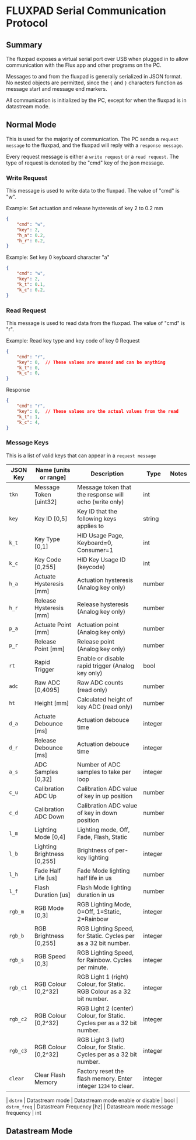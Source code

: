 # FLUXPAD Serial Communication Protocol

## Summary

The fluxpad exposes a virtual serial port over USB when plugged in to allow communication with the Flux app and other programs on the PC.

Messages to and from the fluxpad is generally serialized in JSON format. No nested objects are permitted, since the `{` and `}` characters function as message start and message end markers.

All communication is initialized by the PC, except for when the fluxpad is in datastream mode.


## Normal Mode

This is used for the majority of communication.
The PC sends a `request message` to the fluxpad, and the fluxpad will reply with a `response message`.

Every request message is either a `write request` or a `read request`. The type of request is denoted by the "cmd" key of the json message.

### Write Request

This message is used to write data to the fluxpad. The value of "cmd" is "w".

Example: Set actuation and release hysteresis of key 2 to 0.2 mm

``` json
{
    "cmd": "w",
    "key": 2,
    "h_a": 0.2,
    "h_r": 0.2,
}
```

Example: Set key 0 keyboard character "a"

``` json
{
    "cmd": "w",
    "key": 2,
    "k_t": 0.1,
    "k_c": 0.2,
}
```


### Read Request

This message is used to read data from the fluxpad. The value of "cmd" is "r".

Example: Read key type and key code of key 0
Request
``` json
{
    "cmd": "r",
    "key": 0,  // These values are unused and can be anything
    "k_t": 0,
    "k_c": 0,
}
```
Response
``` json
{
    "cmd": "r",
    "key": 0,  // These values are the actual values from the read
    "k_t": 1,
    "k_c": 4,
}
```

### Message Keys

This is a list of valid keys that can appear in a `request message`

| JSON Key | Name [units or range] | Description | Type | Notes |
| - | - | - | - | - |
| `tkn` | Message Token [uint32] | Message token that the response will echo (write only) | int
| `key` | Key ID [0,5]| Key ID that the following keys applies to | string
| `k_t` | Key Type [0,1] | HID Usage Page, Keyboard=0, Consumer=1 | int
| `k_c` | Key Code [0,255] | HID Key Usage ID (keycode) | int
| `h_a` | Actuate Hysteresis [mm] | Actuation hysteresis (Analog key only) | number
| `h_r` | Release Hysteresis [mm] | Release hysteresis (Analog key only) | number
| `p_a` | Actuate Point [mm] | Actuation point (Analog key only) | number
| `p_r` | Release Point [mm] | Release point (Analog key only) | number
| `rt` | Rapid Trigger | Enable or disable rapid trigger (Analog key only) | bool
| `adc` | Raw ADC [0,4095] | Raw ADC counts (read only) | number
| `ht` | Height [mm] | Calculated height of key ADC (read only) | number
| `d_a` | Actuate Debounce [ms] | Actuation debouce time | integer
| `d_r` | Release Debounce [ms] | Actuation debouce time | integer
| `a_s` | ADC Samples [0,32] | Number of ADC samples to take per loop | integer
| `c_u` | Calibration ADC Up | Calibration ADC value of key in up position | number
| `c_d` | Calibration ADC Down | Calibration ADC value of key in down position | number
| `l_m` | Lighting Mode [0,4] | Lighting mode, Off, Fade, Flash, Static | number
| `l_b` | Lighting Brightness [0,255] | Brightness of per-key lighting | integer
| `l_h` | Fade Half Life [us]  | Fade Mode lighting half life in us | number
| `l_f` | Flash Duration [us] | Flash Mode lighting duration in us | number
| `rgb_m` | RGB Mode [0,3] | RGB Lighting Mode, 0=Off, 1=Static, 2=Rainbow | integer
| `rgb_b` | RGB Brightness [0,255] | RGB Lighting Speed, for Static. Cycles per as a 32 bit number. | integer
| `rgb_s` | RGB Speed [0,3] | RGB Lighting Speed, for Rainbow. Cycles per minute. | integer
| `rgb_c1` | RGB Colour [0,2^32] | RGB Light 1 (right) Colour, for Static. RGB Colour as a 32 bit number. | integer
| `rgb_c2` | RGB Colour [0,2^32] | RGB Light 2 (center) Colour, for Static. Cycles per as a 32 bit number. | integer
| `rgb_c3` | RGB Colour [0,2^32] | RGB Light 3 (left) Colour, for Static. Cycles per as a 32 bit number. | integer
| `clear` | Clear Flash Memory | Factory reset the flash memory. Enter integer `1234` to clear. | integer



| `dstrm` | Datastream mode | Datastream mode enable or disable | bool
| `dstrm_freq` | Datastream Frequency [hz] | Datastream mode message frequency | int


## Datastream Mode
